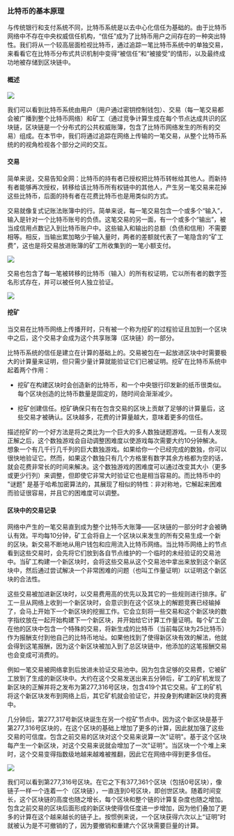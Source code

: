### 比特币的基本原理

与传统银行和支付系统不同，比特币系统是以去中心化信任为基础的。由于比特币网络中不存在中央权威信任机构，“信任”成为了比特币用户之间存在的一种突出特性。我们将从一个较高层面检视比特币，通过追踪一笔比特币系统中的单独交易，来看看它在比特币分布式共识机制中变得“被信任”和“被接受”的情形，以及最终成功地被存储到区块链中。

#### 概述

[![](1)](http://1)

我们可以看到比特币系统由用户（用户通过密钥控制钱包）、交易（每一笔交易都会被广播到整个比特币网络）和矿工（通过竞争计算生成在每个节点达成共识的区块链，区块链是一个分布式的公共权威账簿，包含了比特币网络发生的所有的交易）组成。在本节中，我们将通过追踪在网络上传输的一笔交易，从整个比特币系统的的视角检视各个部分之间的交互。

#### 交易

简单来说，交易告知全网：比特币的持有者已授权把比特币转帐给其他人。而新持有者能够再次授权，转移给该比特币所有权链中的其他人，产生另一笔交易来花掉这些比特币，后面的持有者在花费比特币也是用类似的方式。

交易就像复式记账法账簿中的行。简单来说，每一笔交易包含一个或多个“输入”，输入是针对一个比特币账号的负债。这笔交易的另一面，有一个或多个“输出”，被当成信用点数记入到比特币账户中。这些输入和输出的总额（负债和信用）不需要相等。相反，当输出累加略少于输入量时，两者的差额就代表了一笔隐含的“矿工费”，这也是将交易放进账簿的矿工所收集到的一笔小额支付。

[![](1)](http://1)

交易也包含了每一笔被转移的比特币（输入）的所有权证明，它以所有者的数字签名形式存在，并可以被任何人独立验证。

[![](1)](http://1)

#### 挖矿

当交易在比特币网络上传播开时，只有被一个称为挖矿的过程验证且加到一个区块中之后，这个交易才会成为这个共享账簿（区块链）的一部分。

比特币系统的信任是建立在计算的基础上的。交易被包在一起放进区块中时需要极大的计算量来证明，但只需少量计算就能验证它们已被证明。挖矿在比特币系统中起着两个作用：

- 挖矿在构建区块时会创造新的比特币，和一个中央银行印发新的纸币很类似。每个区块创造的比特币数量是固定的，随时间会渐渐减少。

- 挖矿创建信任。挖矿确保只有在包含交易的区块上贡献了足够的计算量后，这些交易才被确认。区块越多，花费的计算量越大，意味着更多的信任。

描述挖矿的一个好方法是将之类比为一个巨大的多人数独谜题游戏。一旦有人发现正解之后，这个数独游戏会自动调整困难度以使游戏每次需要大约10分钟解决。想象一个有几千行几千列的巨大数独游戏。如果给你一个已经完成的数独，你可以很快地验证它。然而，如果这个数独只有几个方格里有数字其余方格都为空的话，就会花费非常长的时间来解决。这个数独游戏的困难度可以通过改变其大小（更多或更少行列）来调整，但即使它非常大时验证它也是相当容易的。而比特币中的 "谜题" 是基于哈希加密算法的，其展现了相似的特性：非对称地，它解起来困难而验证很容易，并且它的困难度可以调整。

#### 区块中的交易记录

网络中产生的一笔交易直到成为整个比特币大账簿——区块链的一部分时才会被确认有效。平均每10分钟，矿工会将自上一个区块以来发生的所有交易生成一个新的区块。新交易不断地从用户钱包和应用流入比特币网络。当比特币网络上的节点看到这些交易时，会先将它们放到各自节点维护的一个临时的未经验证的交易池中。当矿工构建一个新区块时，会将这些交易从这个交易池中拿出来放到这个新区块中，然后通过尝试解决一个非常困难的问题（也叫工作量证明）以证明这个新区块的合法性。

这些交易被加进新区块时，以交易费用高的优先以及其它的一些规则进行排序。矿工一旦从网络上收到一个新区块时，会意识到在这个区块上的解题竞赛已经输掉了，会马上开始下一个新区块的挖掘工作。它会立刻将一些交易和这个新区块的数字指纹放在一起开始构建下一个新区块，并开始给它计算工作量证明。每个矿工会在他的区块中包含一个特殊的交易，将新生成的比特币（当前每区块为25比特币）作为报酬支付到他自己的比特币地址。如果他找到了使得新区块有效的解法，他就会得到这笔报酬，因为这个新区块被加入到了总区块链中，他添加的这笔报酬交易也会变成可消费的。

例如一笔交易被网络拿到后放进未验证交易池中。因为包含足够的交易费，它被矿工放到了生成的新区块中。大约在这个交易发送出来五分钟后，矿工的矿机发现了新区块的正解并将之发布为第277,316号区块，包含419个其它交易。矿工的矿机将这个新区块发布到网络上后，其它矿机就会验证它，并投身到构建新区块的竞赛中。

几分钟后，第277,317号新区块诞生在另一个挖矿节点中。因为这个新区块是基于第277,316号区块的，在这个区块的基础上增加了更多的计算，因此就加强了这些交易的可信度。包含之前交易的区块对这个交易来说算一次"证明"。基于这个区块每产生一个新区块，对这个交易来说就会增加了一次"证明"。当区块一个个堆上来时，这个交易变得指数级地越来越难被推翻，因此它在网络中得到更多信任。

[![](1)](http://1)

我们可以看到第277,316号区块。在它之下有377,361个区块（包括0号区块），像链子一样一个连着一个（区块链），一直连到0号区块，即创世区块。随着时间变长，这个区块链的高度也随之增长，每个区块和整个链的计算复杂度也随之增加。包含之前交易的区块后面形成的新区块使得信任度进一步增加，因为他们叠加了更多的计算在这个越来越长的链子上。按惯例来说，一个区块获得六次以上“证明”时就被认为是不可撤销的了，因为要撤销和重建六个区块需要巨量的计算。


